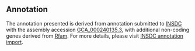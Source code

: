 

Annotation
----------

The annotation presented is derived from annotation submitted to
[INSDC](http://www.insdc.org) with the assembly accession
[GCA\_000240135.3](http://www.ebi.ac.uk/ena/data/view/GCA_000240135.3),
with additional non-coding genes derived from
[Rfam](http://rfam.xfam.org/). For more details, please visit [INSDC
annotation
import](http://ensemblgenomes.org/info/data/insdc_annotation).
